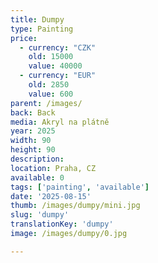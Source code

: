 ```yaml
---
title: Dumpy
type: Painting
price:
  - currency: "CZK"
    old: 15000
    value: 40000
  - currency: "EUR"
    old: 2850
    value: 600
parent: /images/
back: Back
media: Akryl na plátně
year: 2025
width: 90
height: 90
description: 
location: Praha, CZ
available: 0
tags: ['painting', 'available']
date: '2025-08-15'
thumb: /images/dumpy/mini.jpg
slug: 'dumpy'
translationKey: 'dumpy'
image: /images/dumpy/0.jpg

---
```


